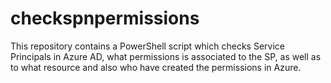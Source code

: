 # checkspnpermissions
This repository contains a PowerShell script which checks Service Principals in Azure AD, what permissions is associated to the SP, as well as to what resource and also who have created the permissions in Azure.
